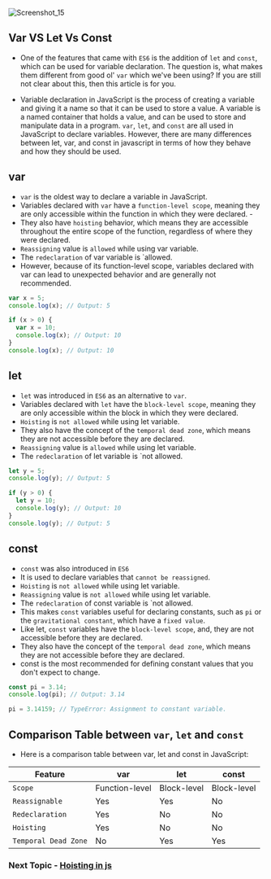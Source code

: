 ![Screenshot_15](https://user-images.githubusercontent.com/100460788/233977674-fe93dfa3-c823-45cf-9a72-cb5610a82909.png)

## Var VS Let Vs Const

- One of the features that came with `ES6` is the addition of `let` and `const`, which can be used for variable declaration. The question is, what makes them different from good ol' `var` which we've been using? If you are still not clear about this, then this article is for you.

- Variable declaration in JavaScript is the process of creating a variable and giving it a name so that it can be used to store a value. A variable is a named container that holds a value, and can be used to store and manipulate data in a program. `var`, `let`, and `const` are all used in JavaScript to declare variables. However, there are many differences between let, var, and const in javascript in terms of how they behave and how they should be used.

## var

- `var` is the oldest way to declare a variable in JavaScript.
- Variables declared with `var` have a `function-level scope`, meaning they are only accessible within the function in which they were declared. -
- They also have `hoisting` behavior, which means they are accessible throughout the entire scope of the function, regardless of where they were declared.
- `Reassigning` value is `allowed` while using var variable.
- The `redeclaration` of var variable is `allowed.
- However, because of its function-level scope, variables declared with var can lead to unexpected behavior and are generally not recommended.

```ts
var x = 5;
console.log(x); // Output: 5

if (x > 0) {
  var x = 10;
  console.log(x); // Output: 10
}
console.log(x); // Output: 10
```

## let

- `let` was introduced in `ES6` as an alternative to `var`.
- Variables declared with `let` have the `block-level scope`, meaning they are only accessible within the block in which they were declared.
- `Hoisting` is `not allowed` while using let variable.
- They also have the concept of the `temporal dead zone`, which means they are not accessible before they are declared.
- `Reassigning` value is `allowed` while using let variable.
- The `redeclaration` of let variable is `not allowed.

```ts
let y = 5;
console.log(y); // Output: 5

if (y > 0) {
  let y = 10;
  console.log(y); // Output: 10
}
console.log(y); // Output: 5
```

## const

- `const` was also introduced in `ES6`
- It is used to declare variables that `cannot be reassigned`.
- `Hoisting` is `not allowed` while using let variable.
- `Reassigning` value is `not allowed` while using let variable.
- The `redeclaration` of const variable is `not allowed.
- This makes `const` variables useful for declaring constants, such as `pi` or the `gravitational constant`, which have a `fixed value`.
- Like let, `const` variables have the `block-level scope`, and, they are not accessible before they are declared.
- They also have the concept of the `temporal dead zone`, which means they are not accessible before they are declared.
- const is the most recommended for defining constant values that you don't expect to change.

```ts
const pi = 3.14;
console.log(pi); // Output: 3.14

pi = 3.14159; // TypeError: Assignment to constant variable.
```

## Comparison Table between `var`, `let` and `const`

- Here is a comparison table between var, let and const in JavaScript:

| Feature              | var            | let         | const       |
| -------------------- | -------------- | ----------- | ----------- |
| `Scope`              | Function-level | Block-level | Block-level |
| `Reassignable`       | Yes            | Yes         | No          |
| `Redeclaration`      | Yes            | No          | No          |
| `Hoisting`           | Yes            | No          | No          |
| `Temporal Dead Zone` | No             | Yes         | Yes         |


### Next Topic - [Hoisting in js](https://github.com/piyush-agrawal6/Javascript-Interview-Questions/blob/master/d-Hoisting/3-Questions.md)
